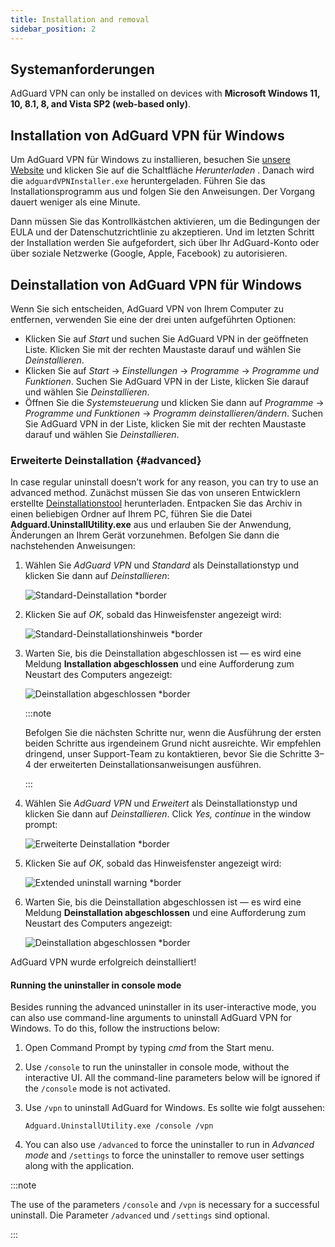 ```yaml
---
title: Installation and removal
sidebar_position: 2
---
```


## Systemanforderungen

AdGuard VPN can only be installed on devices with **Microsoft Windows 11, 10, 8.1, 8, and Vista SP2 (web-based only)**.

## Installation von AdGuard VPN für Windows

Um AdGuard VPN für Windows zu installieren, besuchen Sie [unsere Website](https://adguard-vpn.com/welcome.html) und klicken Sie auf die Schaltfläche *Herunterladen* . Danach wird die `adguardVPNInstaller.exe` heruntergeladen. Führen Sie das Installationsprogramm aus und folgen Sie den Anweisungen. Der Vorgang dauert weniger als eine Minute.

Dann müssen Sie das Kontrollkästchen aktivieren, um die Bedingungen der EULA und der Datenschutzrichtlinie zu akzeptieren. Und im letzten Schritt der Installation werden Sie aufgefordert, sich über Ihr AdGuard-Konto oder über soziale Netzwerke (Google, Apple, Facebook) zu autorisieren.

## Deinstallation von AdGuard VPN für Windows

Wenn Sie sich entscheiden, AdGuard VPN von Ihrem Computer zu entfernen, verwenden Sie eine der drei unten aufgeführten Optionen:

- Klicken Sie auf *Start* und suchen Sie AdGuard VPN in der geöffneten Liste. Klicken Sie mit der rechten Maustaste darauf und wählen Sie *Deinstallieren*.
- Klicken Sie auf *Start* → *Einstellungen* → *Programme* → *Programme und Funktionen*. Suchen Sie AdGuard VPN in der Liste, klicken Sie darauf und wählen Sie *Deinstallieren*.
- Öffnen Sie die *Systemsteuerung* und klicken Sie dann auf *Programme* → *Programme und Funktionen* → *Programm deinstallieren/ändern*. Suchen Sie AdGuard VPN in der Liste, klicken Sie mit der rechten Maustaste darauf und wählen Sie *Deinstallieren*.

### Erweiterte Deinstallation {#advanced}

In case regular uninstall doesn’t work for any reason, you can try to use an advanced method. Zunächst müssen Sie das von unseren Entwicklern erstellte [Deinstallationstool](https://cdn.adtidy.org/distr/windows/Uninstall_Utility.zip) herunterladen. Entpacken Sie das Archiv in einen beliebigen Ordner auf Ihrem PC, führen Sie die Datei **Adguard.UninstallUtility.exe** aus und erlauben Sie der Anwendung, Änderungen an Ihrem Gerät vorzunehmen. Befolgen Sie dann die nachstehenden Anweisungen:

1. Wählen Sie *AdGuard VPN* und *Standard* als Deinstallationstyp und klicken Sie dann auf *Deinstallieren*:

    ![Standard-Deinstallation *border](https://cdn.adguardvpn.com/content/kb/vpn/windows/vpn_standard.jpg)

1. Klicken Sie auf *OK*, sobald das Hinweisfenster angezeigt wird:

    ![Standard-Deinstallationshinweis *border](https://cdn.adtidy.org/content/kb/vpn/windows/vpn_standard_warning.jpg)

1. Warten Sie, bis die Deinstallation abgeschlossen ist — es wird eine Meldung **Installation abgeschlossen** und eine Aufforderung zum Neustart des Computers angezeigt:

    ![Deinstallation abgeschlossen *border](https://cdn.adguardvpn.com/content/kb/vpn/windows/vpn_standard_complete.jpg)

    :::note

    Befolgen Sie die nächsten Schritte nur, wenn die Ausführung der ersten beiden Schritte aus irgendeinem Grund nicht ausreichte. Wir empfehlen dringend, unser Support-Team zu kontaktieren, bevor Sie die Schritte 3–4 der erweiterten Deinstallationsanweisungen ausführen.

    :::

1. Wählen Sie *AdGuard VPN* und *Erweitert* als Deinstallationstyp und klicken Sie dann auf *Deinstallieren*. Click *Yes, continue* in the window prompt:

    ![Erweiterte Deinstallation *border](https://cdn.adguardvpn.com/content/kb/vpn/windows/vpn_extended.jpg)

1. Klicken Sie auf *OK*, sobald das Hinweisfenster angezeigt wird:

    ![Extended uninstall warning *border](https://cdn.adtidy.org/content/kb/vpn/windows/vpn_standard_warning.jpg)

1. Warten Sie, bis die Deinstallation abgeschlossen ist — es wird eine Meldung **Deinstallation abgeschlossen** und eine Aufforderung zum Neustart des Computers angezeigt:

    ![Deinstallation abgeschlossen *border](https://cdn.adguardvpn.com/content/kb/vpn/windows/vpn_extended_complete.jpg)

AdGuard VPN wurde erfolgreich deinstalliert!

#### Running the uninstaller in console mode

Besides running the advanced uninstaller in its user-interactive mode, you can also use command-line arguments to uninstall AdGuard VPN for Windows. To do this, follow the instructions below:

1. Open Command Prompt by typing *cmd* from the Start menu.
2. Use `/console` to run the uninstaller in console mode, without the interactive UI. All the command-line parameters below will be ignored if the `/console` mode is not activated.
3. Use `/vpn` to uninstall AdGuard for Windows. Es sollte wie folgt aussehen:

   `Adguard.UninstallUtility.exe /console /vpn`

4. You can also use `/advanced` to force the uninstaller to run in *Advanced mode* and `/settings` to force the uninstaller to remove user settings along with the application.

:::note

The use of the parameters `/console` and `/vpn` is necessary for a successful uninstall. Die Parameter `/advanced` und `/settings` sind optional.

:::
